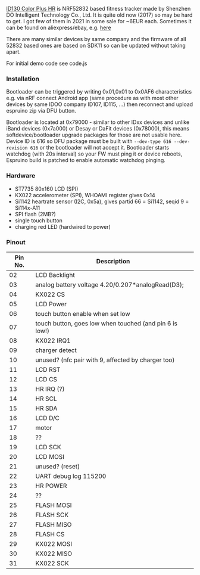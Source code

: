 [ID130 Color Plus HR](https://fccid.io/2AHFTID130PLUSCOLOR) is NRF52832 based fitness tracker made by  Shenzhen DO Intelligent Technology Co., Ltd.
It is quite old now (2017) so may be hard to get. I got few of them in 2021 in some sale for ~6EUR each. Sometimes it can be found on aliexpress/ebay, e.g. [here](https://www.aliexpress.com/item/32907244187.html)

There are many similar devices by same company and the firmware of all 52832 based ones are based on SDK11 so can be updated without taking apart.
 
For initial demo code see code.js

### Installation ###

Bootloader can be triggered by writing 0x01,0x01 to 0x0AF6 characteristics e.g. via nRF connect Android app (same procedure as with most other devices by same IDOO company ID107, ID115, ...) then reconnect and upload espruino zip via DFU button.

Bootloader is located at 0x79000 - similar to other IDxx devices and unlike iBand devices (0x7a000) or Desay or DaFit devices (0x78000), this means softdevice/bootloader upgrade packages for those are not usable here.
Device ID is 616 so DFU package must be built with `--dev-type 616 --dev-revision 616` or the bootloader will not accept it.
Bootloader starts watchdog (with 20s interval) so your FW must ping it or device reboots, Espruino build is patched to enable automatic watchdog pinging.

### Hardware ###

- ST7735 80x160 LCD (SPI)
- KX022 accelerometer (SPI), WHOAMI register gives 0x14
- Si1142 heartrate sensor (I2C, 0x5a), gives partid 66 = Si1142, seqid 9 = Si114x-A11
- SPI flash (2MB?)
- single touch button
- charging red LED (hardwired to power)

### Pinout ###

| Pin No.  | Description |
| ------------- | ------------- |
| 02 | LCD Backlight |
| 03 |analog battery voltage 4.20/0.207*analogRead(D3); |
| 04 | KX022 CS |
| 05 |LCD Power |
| 06 | touch button enable when set low |
| 07 |touch button, goes low when touched (and pin 6 is low!) |
| 08 |KX022 IRQ1 |
| 09 |charger detect |
| 10 |unused? (nfc pair with 9, affected by charger too) |
| 11 |LCD RST|
| 12 |LCD CS |
| 13 |HR IRQ (?) |
| 14 |HR SCL |
| 15 |HR SDA |
| 16 |LCD D/C |	
| 17 |motor |
| 18 |?? |
| 19 |LCD SCK|
| 20 |LCD MOSI |
| 21 |unused? (reset) |
| 22 |UART debug log 115200 |
| 23 |HR POWER |
| 24 |?? |
| 25 |FLASH MOSI|
| 26 |FLASH SCK|
| 27 |FLASH MISO |
| 28 |FLASH CS|
| 29 |KX022 MOSI |
| 30 |KX022 MISO |
| 31 |KX022 SCK |
